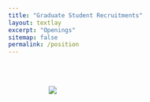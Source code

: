 ```yaml
---
title: "Graduate Student Recruitments"
layout: textlay
excerpt: "Openings"
sitemap: false
permalink: /position
---
```


<br>

<style>
  
  .centered-image {
    display: block;
    margin: 0 auto; /* Center the image horizontally */
    max-width: 80%; /* Set the maximum width of the image */
    margin-bottom: 100px;
  }
</style>
<br>


<figure>
  <img src="{{ site.url }}{{ site.baseurl }}/images/Positions Poster.png" class="centered-image">
